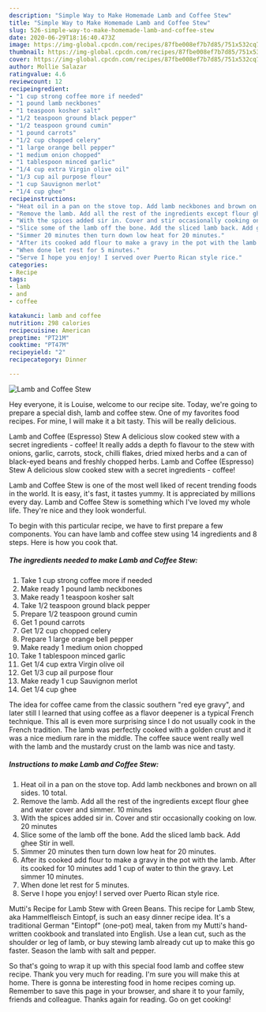 ```yaml
---
description: "Simple Way to Make Homemade Lamb and Coffee Stew"
title: "Simple Way to Make Homemade Lamb and Coffee Stew"
slug: 526-simple-way-to-make-homemade-lamb-and-coffee-stew
date: 2020-06-29T18:16:40.473Z
image: https://img-global.cpcdn.com/recipes/87fbe008ef7b7d85/751x532cq70/lamb-and-coffee-stew-recipe-main-photo.jpg
thumbnail: https://img-global.cpcdn.com/recipes/87fbe008ef7b7d85/751x532cq70/lamb-and-coffee-stew-recipe-main-photo.jpg
cover: https://img-global.cpcdn.com/recipes/87fbe008ef7b7d85/751x532cq70/lamb-and-coffee-stew-recipe-main-photo.jpg
author: Mollie Salazar
ratingvalue: 4.6
reviewcount: 12
recipeingredient:
- "1 cup strong coffee more if needed"
- "1 pound lamb neckbones"
- "1 teaspoon kosher salt"
- "1/2 teaspoon ground black pepper"
- "1/2 teaspoon ground cumin"
- "1 pound carrots"
- "1/2 cup chopped celery"
- "1 large orange bell pepper"
- "1 medium onion chopped"
- "1 tablespoon minced garlic"
- "1/4 cup extra Virgin olive oil"
- "1/3 cup ail purpose flour"
- "1 cup Sauvignon merlot"
- "1/4 cup ghee"
recipeinstructions:
- "Heat oil in a pan on the stove top. Add lamb neckbones and brown on all sides. 10 total."
- "Remove the lamb. Add all the rest of the ingredients except flour ghee and water cover and simmer. 10 minutes"
- "With the spices added sir in. Cover and stir occasionally cooking on low. 20 minutes"
- "Slice some of the lamb off the bone. Add the sliced lamb back. Add ghee Stir in well."
- "Simmer 20 minutes then turn down low heat for 20 minutes."
- "After its cooked add flour to make a gravy in the pot with the lamb. After its cooked for 10 minutes add 1 cup of water to thin the gravy. Let simmer 10 minutes."
- "When done let rest for 5 minutes."
- "Serve I hope you enjoy! I served over Puerto Rican style rice."
categories:
- Recipe
tags:
- lamb
- and
- coffee

katakunci: lamb and coffee 
nutrition: 298 calories
recipecuisine: American
preptime: "PT21M"
cooktime: "PT47M"
recipeyield: "2"
recipecategory: Dinner

---
```



![Lamb and Coffee Stew](https://img-global.cpcdn.com/recipes/87fbe008ef7b7d85/751x532cq70/lamb-and-coffee-stew-recipe-main-photo.jpg)

Hey everyone, it is Louise, welcome to our recipe site. Today, we're going to prepare a special dish, lamb and coffee stew. One of my favorites food recipes. For mine, I will make it a bit tasty. This will be really delicious.

Lamb and Coffee (Espresso) Stew A delicious slow cooked stew with a secret ingredients - coffee! It really adds a depth fo flavour to the stew with onions, garlic, carrots, stock, chilli flakes, dried mixed herbs and a can of black-eyed beans and freshly chopped herbs. Lamb and Coffee (Espresso) Stew A delicious slow cooked stew with a secret ingredients - coffee!

Lamb and Coffee Stew is one of the most well liked of recent trending foods in the world. It is easy, it's fast, it tastes yummy. It is appreciated by millions every day. Lamb and Coffee Stew is something which I've loved my whole life. They're nice and they look wonderful.


To begin with this particular recipe, we have to first prepare a few components. You can have lamb and coffee stew using 14 ingredients and 8 steps. Here is how you cook that.

<!--inarticleads1-->

##### The ingredients needed to make Lamb and Coffee Stew:

1. Take 1 cup strong coffee more if needed
1. Make ready 1 pound lamb neckbones
1. Make ready 1 teaspoon kosher salt
1. Take 1/2 teaspoon ground black pepper
1. Prepare 1/2 teaspoon ground cumin
1. Get 1 pound carrots
1. Get 1/2 cup chopped celery
1. Prepare 1 large orange bell pepper
1. Make ready 1 medium onion chopped
1. Take 1 tablespoon minced garlic
1. Get 1/4 cup extra Virgin olive oil
1. Get 1/3 cup ail purpose flour
1. Make ready 1 cup Sauvignon merlot
1. Get 1/4 cup ghee


The idea for coffee came from the classic southern &#34;red eye gravy&#34;, and later still I learned that using coffee as a flavor deepener is a typical French technique. This all is even more surprising since I do not usually cook in the French tradition. The lamb was perfectly cooked with a golden crust and it was a nice medium rare in the middle. The coffee sauce went really well with the lamb and the mustardy crust on the lamb was nice and tasty. 

<!--inarticleads2-->

##### Instructions to make Lamb and Coffee Stew:

1. Heat oil in a pan on the stove top. Add lamb neckbones and brown on all sides. 10 total.
1. Remove the lamb. Add all the rest of the ingredients except flour ghee and water cover and simmer. 10 minutes
1. With the spices added sir in. Cover and stir occasionally cooking on low. 20 minutes
1. Slice some of the lamb off the bone. Add the sliced lamb back. Add ghee Stir in well.
1. Simmer 20 minutes then turn down low heat for 20 minutes.
1. After its cooked add flour to make a gravy in the pot with the lamb. After its cooked for 10 minutes add 1 cup of water to thin the gravy. Let simmer 10 minutes.
1. When done let rest for 5 minutes.
1. Serve I hope you enjoy! I served over Puerto Rican style rice.


Mutti&#39;s Recipe for Lamb Stew with Green Beans. This recipe for Lamb Stew, aka Hammelfleisch Eintopf, is such an easy dinner recipe idea. It&#39;s a traditional German &#34;Eintopf&#34; (one-pot) meal, taken from my Mutti&#39;s hand-written cookbook and translated into English. Use a lean cut, such as the shoulder or leg of lamb, or buy stewing lamb already cut up to make this go faster. Season the lamb with salt and pepper. 

So that's going to wrap it up with this special food lamb and coffee stew recipe. Thank you very much for reading. I'm sure you will make this at home. There is gonna be interesting food in home recipes coming up. Remember to save this page in your browser, and share it to your family, friends and colleague. Thanks again for reading. Go on get cooking!

